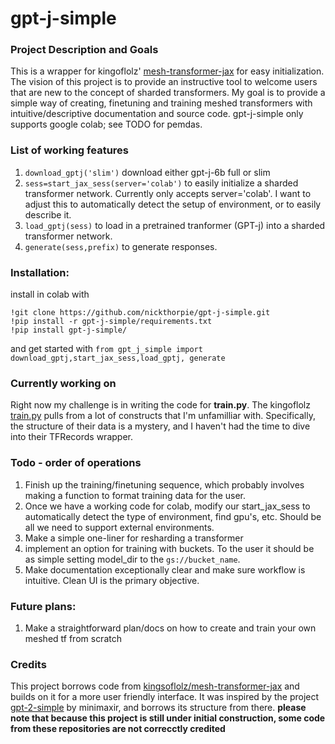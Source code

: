 # gpt-j-simple
 
### Project Description and Goals
This is a wrapper for kingoflolz' [mesh-transformer-jax](https://github.com/kingoflolz/mesh-transformer-jax) for easy initialization. The vision of this project is to provide an instructive tool to welcome users that are new to the concept of sharded transformers. My goal is to provide a simple way of creating, finetuning and training meshed transformers with intuitive/descriptive documentation and source code. gpt-j-simple only supports google colab; see TODO for pemdas.
 
### List of working features
1. `download_gptj('slim')` download either gpt-j-6b full or slim
2. `sess=start_jax_sess(server='colab')` to easily initialize a sharded transformer network. Currently only accepts server='colab'. I want to adjust this to automatically detect the setup of environment, or to easily describe it.
3. `load_gptj(sess)` to load in a pretrained tranformer (GPT-j) into a sharded transformer network.
4. `generate(sess,prefix)` to generate responses.

### Installation:
install in colab with
```
!git clone https://github.com/nickthorpie/gpt-j-simple.git
!pip install -r gpt-j-simple/requirements.txt
!pip install gpt-j-simple/
```
and get started with
`from gpt_j_simple import download_gptj,start_jax_sess,load_gptj, generate`
### Currently working on
Right now my challenge is in writing the code for **train.py**. The kingoflolz [train.py](https://github.com/kingoflolz/mesh-transformer-jax/blob/8d26cd8cf9cc7e64a7ac18ecbe4a382ffd399691/train.py "mesh-transformer-jax/train.py") pulls from a lot of constructs that I'm unfamilliar with. Specifically, the structure of their data is a mystery, and I haven't had the time to dive into their TFRecords wrapper.

### Todo - order of operations
1. Finish up the training/finetuning sequence, which probably involves making a function to format training data for the user.
2. Once we have a working code for colab, modify our start_jax_sess to automatically detect the type of environment, find gpu's, etc. Should be all we need to support external environments.
3. Make a simple one-liner for resharding a transformer
4. implement an option for training with buckets. To the user it should be as simple setting model_dir to the `gs://bucket_name`.
5. Make documentation exceptionally clear and make sure workflow is intuitive. Clean UI is the primary objective.

### Future plans:
1. Make a straightforward plan/docs on how to create and train your own meshed tf from scratch

### Credits
This project borrows code from [kingsoflolz/mesh-transformer-jax](https://github.com/kingoflolz/mesh-transformer-jax/) and builds on it for a more user friendly interface.
It was inspired by the project [gpt-2-simple](https://github.com/minimaxir/gpt-2-simple) by minimaxir, and borrows its structure from there.
**please note that because this project is still under initial construction, some code from these repositories are not correcctly credited**
